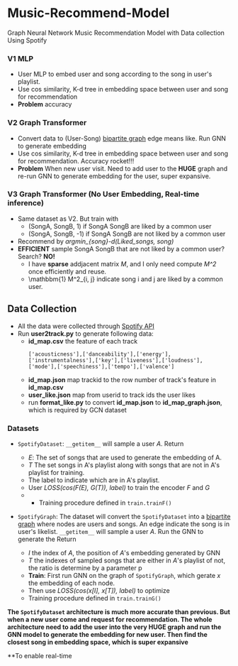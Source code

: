 # Music-Recommend-Model
Graph Neural Network Music Recommendation Model with Data collection Using Spotify

### V1 MLP
- User MLP to embed user and song according to the song in user's playlist.
- Use cos similarity, K-d tree in embedding space between user and song for recommendation
- **Problem** accuracy

### V2 Graph Transformer
- Convert data to (User-Song) [bipartite graph](https://en.wikipedia.org/wiki/Bipartite_graph) edge means like. Run GNN to generate embedding
- Use cos similarity, K-d tree in embedding space between user and song for recommendation. Accuracy rocket!!!
- **Problem** When new user visit. Need to add user to the **HUGE** graph and re-run GNN to generate embedding for the user, super expansive.

### V3 Graph Transformer (No User Embedding, Real-time inference)
- Same dataset as V2. But train with 
  - (SongA, SongB, 1) if SongA SongB are liked by a common user
  - (SongA, SongB, -1) if SongA SongB are not liked by a common user
- Recommend by *argmin_{song}-d(Liked_songs, song)*
- **EFFICIENT** sample SongA SongB that are not liked by a common user? Search? **NO!**
  - I have **sparse** addjacent matrix *M*, and I only need compute *M^2* once efficiently and reuse.
  - \mathbbm{1} M^2_{i, j} indicate song i and j are liked by a common user.

## Data Collection
- All the data were collected through [Spotify API](https://developer.spotify.com/)
- Run **user2track.py** to generate following data:
  - **id_map.csv** the feature of each track
    ```
    ['acousticness'],['danceability'],['energy'],['instrumentalness'],['key'],['liveness'],['loudness'],['mode'],['speechiness'],['tempo'],['valence']
    ```
  - **id_map.json** map trackid to the row number of track's feature in **id_map.csv**
  - **user_like.json** map from userid to track ids the user likes 
  - run **format_like.py** to convert **id_map.json** to **id_map_graph.json**, which is required by GCN dataset
 
### Datasets
- `SpotifyDataset`: `__getitem__` will sample a user *A*. Return 
  - *E*: The set of songs that are used to generate the embedding of A. 
  - *T* The set songs in A's playlist along with songs that are not in A's playlist for training. 
  - The label to indicate which are in A's playlist.
  - User *LOSS(cos(F(E), G(T)), label)* to train the encoder *F* and *G*
  - - Training procedure defined in `train.trainF()`
 
- `SpotifyGraph`: The dataset will convert the `SpotifyDataset` into a [bipartite graph](https://en.wikipedia.org/wiki/Bipartite_graph) where nodes are users and songs. An edge indicate the song is in user's likelist. `__getitem__` will sample a user *A*. Run the GNN to generate the Return  
  - *I* the index of *A*, the position of *A*'s embedding generated by GNN
  - *T* the indexes of sampled songs that are either in *A*'s playlist of not, the ratio is determine by a parameter p
  - **Train**: First run GNN on the graph of `SpotifyGraph`, which gerate *x* the embedding of each node.
  - Then use *LOSS(cos(x[I], x[T]), label)* to optimize
  - Training procedure defined in `train.trainG()`
 
**The `SpotifyDataset` architecture is much more accurate than previous. But when a new user come and request for recommendation. The whole architecture need to add the user into the very HUGE graph and run the GNN model to generate the embedding for new user. Then find the closest song in embedding space, which is super expansive**

**To enable real-time
